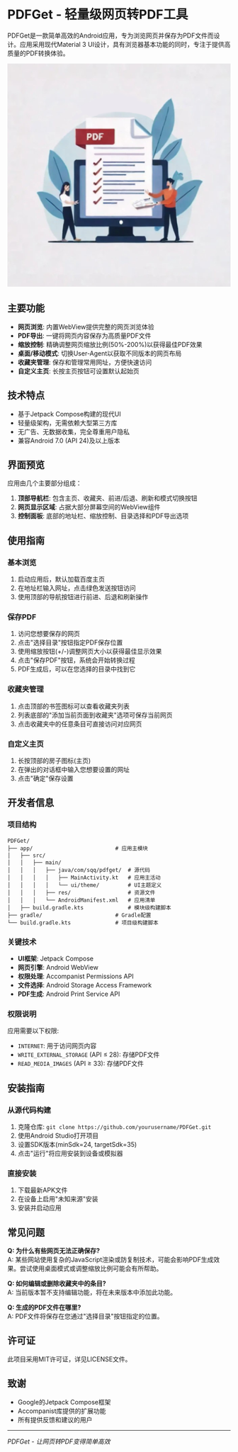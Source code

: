 # PDFGet - 轻量级网页转PDF工具

PDFGet是一款简单高效的Android应用，专为浏览网页并保存为PDF文件而设计。应用采用现代Material 3 UI设计，具有浏览器基本功能的同时，专注于提供高质量的PDF转换体验。

![PDFGet Logo](app/src/main/ic_launcher-playstore.png)

## 主要功能

- **网页浏览**: 内置WebView提供完整的网页浏览体验
- **PDF导出**: 一键将网页内容保存为高质量PDF文件
- **缩放控制**: 精确调整网页缩放比例(50%-200%)以获得最佳PDF效果
- **桌面/移动模式**: 切换User-Agent以获取不同版本的网页布局
- **收藏夹管理**: 保存和管理常用网址，方便快速访问
- **自定义主页**: 长按主页按钮可设置默认起始页

## 技术特点

- 基于Jetpack Compose构建的现代UI
- 轻量级架构，无需依赖大型第三方库
- 无广告、无数据收集，完全尊重用户隐私
- 兼容Android 7.0 (API 24)及以上版本

## 界面预览

应用由几个主要部分组成：

1. **顶部导航栏**: 包含主页、收藏夹、前进/后退、刷新和模式切换按钮
2. **网页显示区域**: 占据大部分屏幕空间的WebView组件
3. **控制面板**: 底部的地址栏、缩放控制、目录选择和PDF导出选项

## 使用指南

### 基本浏览

1. 启动应用后，默认加载百度主页
2. 在地址栏输入网址，点击绿色发送按钮访问
3. 使用顶部的导航按钮进行前进、后退和刷新操作

### 保存PDF

1. 访问您想要保存的网页
2. 点击"选择目录"按钮指定PDF保存位置
3. 使用缩放按钮(+/-)调整网页大小以获得最佳显示效果
4. 点击"保存PDF"按钮，系统会开始转换过程
5. PDF生成后，可以在您选择的目录中找到它

### 收藏夹管理

1. 点击顶部的书签图标可以查看收藏夹列表
2. 列表底部的"添加当前页面到收藏夹"选项可保存当前网页
3. 点击收藏夹中的任意条目可直接访问对应网页

### 自定义主页

1. 长按顶部的房子图标(主页)
2. 在弹出的对话框中输入您想要设置的网址
3. 点击"确定"保存设置

## 开发者信息

### 项目结构

```
PDFGet/
├── app/                          # 应用主模块
│   ├── src/
│   │   ├── main/
│   │   │   ├── java/com/sqq/pdfget/  # 源代码
│   │   │   │   ├── MainActivity.kt   # 应用主活动
│   │   │   │   └── ui/theme/         # UI主题定义
│   │   │   ├── res/                  # 资源文件
│   │   │   └── AndroidManifest.xml   # 应用清单
│   ├── build.gradle.kts              # 模块级构建脚本
├── gradle/                       # Gradle配置
└── build.gradle.kts              # 项目级构建脚本
```

### 关键技术

- **UI框架**: Jetpack Compose
- **网页引擎**: Android WebView
- **权限处理**: Accompanist Permissions API
- **文件选择**: Android Storage Access Framework
- **PDF生成**: Android Print Service API

### 权限说明

应用需要以下权限:
- `INTERNET`: 用于访问网页内容
- `WRITE_EXTERNAL_STORAGE` (API ≤ 28): 存储PDF文件
- `READ_MEDIA_IMAGES` (API ≥ 33): 存储PDF文件 

## 安装指南

### 从源代码构建

1. 克隆仓库: `git clone https://github.com/yourusername/PDFGet.git`
2. 使用Android Studio打开项目
3. 设置SDK版本(minSdk=24, targetSdk=35)
4. 点击"运行"将应用安装到设备或模拟器

### 直接安装

1. 下载最新APK文件
2. 在设备上启用"未知来源"安装
3. 安装并启动应用

## 常见问题

**Q: 为什么有些网页无法正确保存?**  
A: 某些网站使用复杂的JavaScript渲染或防复制技术，可能会影响PDF生成效果。尝试使用桌面模式或调整缩放比例可能会有所帮助。

**Q: 如何编辑或删除收藏夹中的条目?**  
A: 当前版本暂不支持编辑功能，将在未来版本中添加此功能。

**Q: 生成的PDF文件在哪里?**  
A: PDF文件将保存在您通过"选择目录"按钮指定的位置。

## 许可证

此项目采用MIT许可证，详见LICENSE文件。

## 致谢

- Google的Jetpack Compose框架
- Accompanist库提供的扩展功能
- 所有提供反馈和建议的用户

---

*PDFGet - 让网页转PDF变得简单高效*
